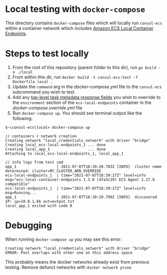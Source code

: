 # Local testing with `docker-compose`

This directory contains `docker-compose` files which will locally run `consul-ecs` within a container network which includes [Amazon ECS Local Container Endpoints](https://github.com/awslabs/amazon-ecs-local-container-endpoints). 


# Steps to test locally

1. From the root of this repository (parent folder to this dir), run `go build -o ./local`
2. From within this dir, run `docker build -t consul-ecs:test -f Dockerfile.local .`
3. Update the `command` arg in the _docker-compose.yml_ file to the `consul-ecs` subcommand you wish to test.
4. Add any [top-level task metadata response fields](https://github.com/awslabs/amazon-ecs-local-container-endpoints/blob/mainline/local-container-endpoints/config/config.go#L22) you wish to override to the `environment` section of the `ecs-local-endpoints` container in the _docker-compose.override.yml_ file
4. Run `docker-compose up`. You should see terminal output like the following:
```
$~\consul-ecs\local> docker-compose up

// containers + network creation
Creating network "local_credentials_network" with driver "bridge"
Creating local_ecs-local-endpoints_1 ... done
Creating local_app_1                 ... done
Attaching to local_ecs-local-endpoints_1, local_app_1

// info logs from test cmd
app_1                  | 2021-07-07T18:39:28.783Z [INFO]  cluster name determined: cluster=MY_CLUSTER_ARN_OVERRIDE
ecs-local-endpoints_1  | time="2021-07-07T18:39:27Z" level=info msg="ecs-local-container-endpoints 1.3.0 (4fa3c29) ECS Agent 1.27.0 compatible"
ecs-local-endpoints_1  | time="2021-07-07T18:39:27Z" level=info msg=Running...
app_1                  | 2021-07-07T18:39:29.799Z [INFO]  discovered IP: ip=10.0.1.66 out=output.txt
local_app_1 exited with code 0
```

# Debugging

When running `docker-compose up` you may see this error:
```
Creating network "local_credentials_network" with driver "bridge"
ERROR: Pool overlaps with other one on this address space
```
This probably means the docker networks already exist from previous testing. Remove defunct networks with `docker network prune`